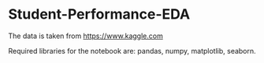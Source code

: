 # Student-Performance-EDA

The data is taken from https://www.kaggle.com

Required libraries for the notebook are: pandas, numpy, matplotlib, seaborn.
